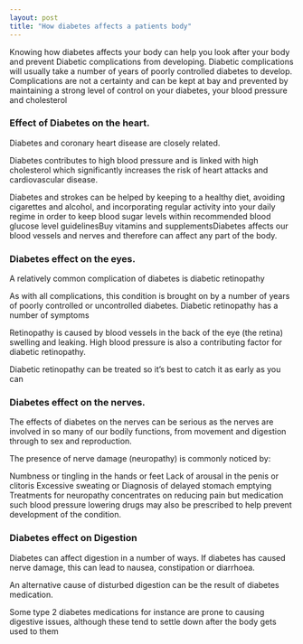 ```yaml
--- 
layout: post
title: "How diabetes affects a patients body"
--- 
```


Knowing how diabetes affects your body can help you look after your body and prevent Diabetic complications from developing.
Diabetic complications will usually take a number of years of poorly controlled diabetes to develop. 
Complications are not a certainty and can be kept at bay and prevented by maintaining a strong level of control on your diabetes, your blood pressure and cholesterol

### Effect of Diabetes on the heart.

Diabetes and coronary heart disease are closely related.

Diabetes contributes to high blood pressure and is linked with high cholesterol which significantly increases the risk of heart attacks and cardiovascular disease.

Diabetes and strokes can be helped by keeping to a healthy diet, avoiding cigarettes and alcohol, and incorporating regular activity into your daily regime in order to keep blood sugar levels within recommended blood glucose level guidelinesBuy vitamins and supplementsDiabetes affects our blood vessels and nerves and therefore can affect any part of the body.

### Diabetes effect on the eyes.
A relatively common complication of diabetes is diabetic retinopathy

As with all complications, this condition is brought on by a number of years of poorly controlled or uncontrolled diabetes. Diabetic retinopathy has a number of symptoms

Retinopathy is caused by blood vessels in the back of the eye (the retina) swelling and leaking. High blood pressure is also a contributing factor for diabetic retinopathy.

Diabetic retinopathy can be treated so it’s best to catch it as early as you can

### Diabetes effect on the nerves.

The effects of diabetes on the nerves can be serious as the nerves are involved in so many of our bodily functions, from movement and digestion through to sex and reproduction.

The presence of nerve damage (neuropathy) is commonly noticed by:

Numbness or tingling in the hands or feet
Lack of arousal in the penis or clitoris
Excessive sweating or
Diagnosis of delayed stomach emptying
Treatments for neuropathy concentrates on reducing pain but medication such blood pressure lowering drugs may also be prescribed to help prevent development of the condition.

### Diabetes effect on Digestion
Diabetes can affect digestion in a number of ways. If diabetes has caused nerve damage, this can lead to nausea, constipation or diarrhoea.

An alternative cause of disturbed digestion can be the result of diabetes medication.

Some type 2 diabetes medications for instance are prone to causing digestive issues, although these tend to settle down after the body gets used to them
